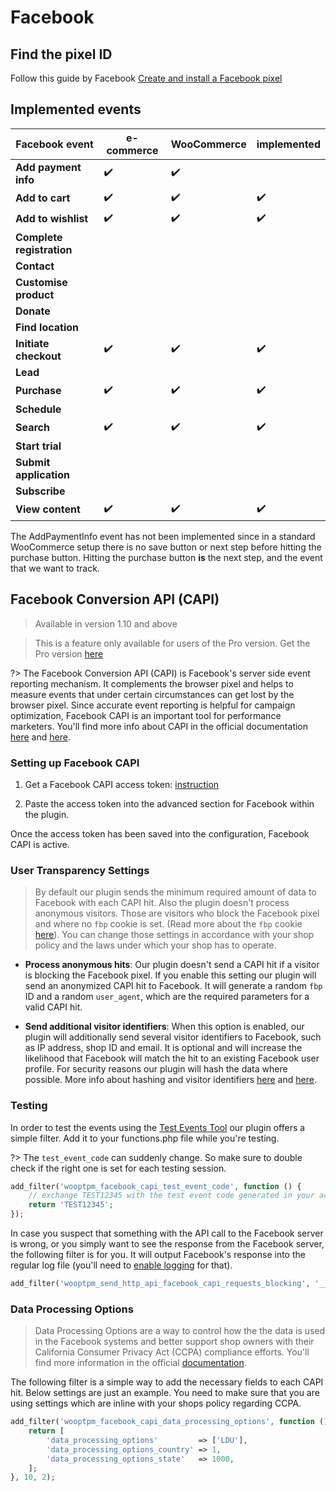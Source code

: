 # Facebook

## Find the pixel ID

Follow this guide by Facebook [Create and install a Facebook pixel](https://www.facebook.com/business/help/952192354843755?id=1205376682832142)

## Implemented events

Facebook event            | e-commerce | WooCommerce | implemented 
---                       | ---        | ---         | ---
**Add payment info**      | ✔️          | ✔️           | 
**Add to cart**           | ✔️          | ✔️           | ✔️
**Add to wishlist**       | ✔️          | ✔️           | ✔️
**Complete registration** |            |             |
**Contact**               |            |             |
**Customise product**     |            |             |
**Donate**                |            |             |
**Find location**         |            |             |
**Initiate checkout**     | ✔️          | ✔️           | ✔️
**Lead**                  |            |             |
**Purchase**              | ✔️          | ✔️           | ✔️
**Schedule**              |            |             |
**Search**                | ✔️          | ✔️           | ✔️
**Start trial**           |            |             |
**Submit application**    |            |             |
**Subscribe**             |            |             |
**View content**          | ✔️          | ✔️           | ✔️

The AddPaymentInfo event has not been implemented since in a standard WooCommerce setup there is no save button or next step before hitting the purchase button. Hitting the purchase button **is** the next step, and the event that we want to track. 


## Facebook Conversion API (CAPI)

> Available in version 1.10 and above

> This is a feature only available for users of the Pro version. Get the Pro version [here](https://woopt.com/)

?> The Facebook Conversion API (CAPI) is Facebook's server side event reporting mechanism. It complements the browser pixel and helps to measure events that under certain circumstances can get lost by the browser pixel. Since accurate event reporting is helpful for campaign optimization, Facebook CAPI is an important tool for performance marketers. You'll find more info about CAPI in the official documentation [here](https://developers.facebook.com/videos/2020/conversion-api-capi-external-implementation/) and [here](https://developers.facebook.com/docs/marketing-api/conversions-api/).

### Setting up Facebook CAPI

1. Get a Facebook CAPI access token: [instruction](https://developers.facebook.com/docs/marketing-api/conversions-api/get-started#access-token)

2. Paste the access token into the advanced section for Facebook within the plugin. 

Once the access token has been saved into the configuration, Facebook CAPI is active. 

### User Transparency Settings

> By default our plugin sends the minimum required amount of data to Facebook with each CAPI hit. Also the plugin doesn't process anonymous visitors. Those are visitors who block the Facebook pixel and where no `fbp` cookie is set. (Read more about the `fbp` cookie [here](https://developers.facebook.com/docs/marketing-api/conversions-api/parameters/fbp-and-fbc/)). You can change those settings in accordance with your shop policy and the laws under which your shop has to operate. 

- **Process anonymous hits**: Our plugin doesn't send a CAPI hit if a visitor is blocking the Facebook pixel. If you enable this setting our plugin will send an anonymized CAPI hit to Facebook. It will generate a random `fbp` ID and a random `user_agent`, which are the required parameters for a valid CAPI hit. 

- **Send additional visitor identifiers**: When this option is enabled, our plugin will additionally send several visitor identifiers to Facebook, such as IP address, shop ID and email. It is optional and will increase the likelihood that Facebook will match the hit to an existing Facebook user profile. For security reasons our plugin will hash the data where possible. More info about hashing and visitor identifiers [here](https://developers.facebook.com/docs/marketing-api/audiences/guides/custom-audiences/#example_sha256) and [here](https://developers.facebook.com/docs/marketing-api/conversions-api/parameters/customer-information-parameters).

### Testing

In order to test the events using the [Test Events Tool](https://developers.facebook.com/docs/marketing-api/conversions-api/using-the-api/#testEvents) our plugin offers a simple filter. Add it to your functions.php file while you're testing. 

?> The `test_event_code` can suddenly change. So make sure to double check if the right one is set for each testing session. 

```php
add_filter('wooptpm_facebook_capi_test_event_code', function () {
    // exchange TEST12345 with the test event code generated in your account
    return 'TEST12345';  
});
```

In case you suspect that something with the API call to the Facebook server is wrong, or you simply want to see the response from the Facebook server, the following filter is for you. It will output Facebook's response into the regular log file (you'll need to [enable logging](https://codex.wordpress.org/WP_DEBUG) for that). 

```php
add_filter('wooptpm_send_http_api_facebook_capi_requests_blocking', '__return_true');
```

### Data Processing Options

> Data Processing Options are a way to control how the the data is used in the Facebook systems and better support shop owners with their California Consumer Privacy Act (CCPA) compliance efforts. You'll find more information in the official [documentation](https://developers.facebook.com/docs/marketing-apis/data-processing-options).

The following filter is a simple way to add the necessary fields to each CAPI hit. Below settings are just an example. You need to make sure that you are using settings which are inline with your shops policy regarding CCPA. 

```php
add_filter('wooptpm_facebook_capi_data_processing_options', function () {
    return [
        'data_processing_options'         => ['LDU'],
        'data_processing_options_country' => 1,
        'data_processing_options_state'   => 1000,
    ];
}, 10, 2);
```


